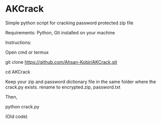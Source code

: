 # AKCrack

Simple python script for cracking password protected zip file

Requirements: Python, Git installed on your machine

Instructions:

Open cmd or termux

git clone https://github.com/Ahsan-Kobir/AKCrack.git


cd AKCrack

Keep your zip and password dictionary file in the same folder where the crack.py exists.
rename to 
encrypted.zip, password.txt


Then,

python crack.py


(Old code)
